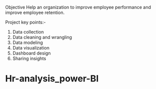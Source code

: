 Objective
Help an organization to improve employee performance and improve employee retention.


Project key points:-
1.	Data collection
2.	Data cleaning and wrangling
3.	Data modeling
4.	Data visualization
5.	Dashboard design
6.	Sharing insights

# Hr-analysis_power-BI
